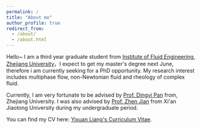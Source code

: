 ```yaml
---
permalink: /
title: "About me"
author_profile: true
redirect_from: 
  - /about/
  - /about.html
---
```


Hello~ I am a third year graduate student from [Institute of Fluid Engineering](http://saa.zju.edu.cn/fluids/), [Zhejiang University](https://www.zju.edu.cn/english/)，I expect to get my master's degree next June, therefore i am currently seeking for a PhD opportunity. My research interest includes multiphase flow, non-Newtonian fluid and rheology of complex fluid.

Currently, I am very fortunate to be advised by [Prof. Dingyi Pan](https://scholar.google.com/citations?user=07CrM9QAAAAJ) from, Zhejiang University. I was also advised by [Prof. Zhen Jian](https://scholar.google.com/citations?user=CBafobUAAAAJ) from Xi'an Jiaotong University during my undergraduate period.

You can find my CV here: [Yixuan Liang's Curriculum Vitae](../assets/Curriculum_Vitae.pdf).

